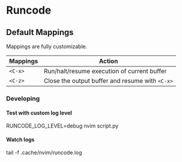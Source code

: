 # Runcode

## Default Mappings

Mappings are fully customizable.

| Mappings       | Action                                                    |
| -------------- | --------------------------------------------------------- |
| `<C-x>`        | Run/halt/resume execution of current buffer               |
| `<C-z>`        | Close the output buffer and resume with `<C-x>`           |  


### Developing

#### Test with custom log level
RUNCODE_LOG_LEVEL=debug nvim script.py

#### Watch logs
tail -f .cache/nvim/runcode.log
